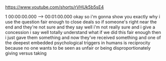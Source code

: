 https://www.youtube.com/shorts/rVHUk5b5sE4

1 00:00:00.000 --\> 00:01:00.000 okay so i'm gonna show you exactly why
i use the question fair enough to close deals so if someone's right near
the end and they're not sure and they say well i'm not really sure and i
give a concession i say well totally understand what if we did this fair
enough then i just gave them something and now they've received
something and one of the deepest embedded psychological triggers in
humans is reciprocity because no one wants to be seen as unfair or being
disproportionately giving versus taking
